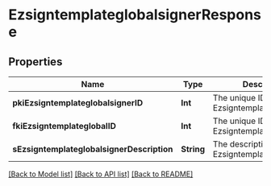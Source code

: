 # EzsigntemplateglobalsignerResponse

## Properties
Name | Type | Description | Notes
------------ | ------------- | ------------- | -------------
**pkiEzsigntemplateglobalsignerID** | **Int** | The unique ID of the Ezsigntemplateglobalsigner | 
**fkiEzsigntemplateglobalID** | **Int** | The unique ID of the Ezsigntemplateglobal | 
**sEzsigntemplateglobalsignerDescription** | **String** | The description of the Ezsigntemplateglobalsigner | 

[[Back to Model list]](../README.md#documentation-for-models) [[Back to API list]](../README.md#documentation-for-api-endpoints) [[Back to README]](../README.md)


